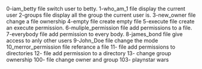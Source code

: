 0-iam_betty file switch user to betty.
1-who_am_1 file display the current user
2-groups file display all the group the current user is.
3-new_owner file change a file ownership
4-empty file create empty file
5-execute file create an execute permission.
6-muliple_permission file add permissions to a file.
7-everybody file add permission to every body.
8-james_bond file give access to anly other users
9-John_Doe file change the mode
10_merror_permission file referance a file
11- file add permissions to directories
12- file add permission to a directory
13- change group ownership
100- file change owner and group
103- playnstar wars
